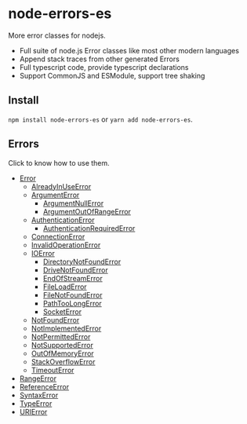 # node-errors-es

More error classes for nodejs.

- Full suite of node.js Error classes like most other modern languages
- Append stack traces from other generated Errors
- Full typescript code, provide typescript declarations
- Support CommonJS and ESModule, support tree shaking

## Install

`npm install node-errors-es` or `yarn add node-errors-es`.

## Errors

Click to know how to use them.

- [Error](./docs/HowToUse.md#Error)
    - [AlreadyInUseError](./docs/HowToUse.md#AlreadyInUseError)
    - [ArgumentError](./docs/HowToUse.md#ArgumentError)
        - [ArgumentNullError](./docs/HowToUse.md#ArgumentNullError)
        - [ArgumentOutOfRangeError](./docs/HowToUse.md#ArgumentOutOfRangeError)
    - [AuthenticationError](./docs/HowToUse.md#AuthenticationError)
        - [AuthenticationRequiredError](./docs/HowToUse.md#AuthenticationRequiredError)
    - [ConnectionError](./docs/HowToUse.md#ConnectionError)
    - [InvalidOperationError](./docs/HowToUse.md#InvalidOperationError)
    - [IOError](./docs/HowToUse.md#IOError)
        - [DirectoryNotFoundError](./docs/HowToUse.md#DirectoryNotFoundError)
        - [DriveNotFoundError](./docs/HowToUse.md#DriveNotFoundError)
        - [EndOfStreamError](./docs/HowToUse.md#EndOfStreamError)
        - [FileLoadError](./docs/HowToUse.md#FileLoadError)
        - [FileNotFoundError](./docs/HowToUse.md#FileNotFoundError)
        - [PathTooLongError](./docs/HowToUse.md#PathTooLongError)
        - [SocketError](./docs/HowToUse.md#SocketError)
    - [NotFoundError](./docs/HowToUse.md#NotFoundError)
    - [NotImplementedError](./docs/HowToUse.md#NotImplementedError)
    - [NotPermittedError](./docs/HowToUse.md#NotPermittedError)
    - [NotSupportedError](./docs/HowToUse.md#NotSupportedError)
    - [OutOfMemoryError](./docs/HowToUse.md#OutOfMemoryError)
    - [StackOverflowError](./docs/HowToUse.md#StackOverflowError)
    - [TimeoutError](./docs/HowToUse.md#TimeoutError)
- [RangeError](./docs/HowToUse.md#RangeError)
- [ReferenceError](./docs/HowToUse.md#ReferenceError)
- [SyntaxError](./docs/HowToUse.md#SyntaxError)
- [TypeError](./docs/HowToUse.md#TypeError)
- [URIError](./docs/HowToUse.md#URIError)

